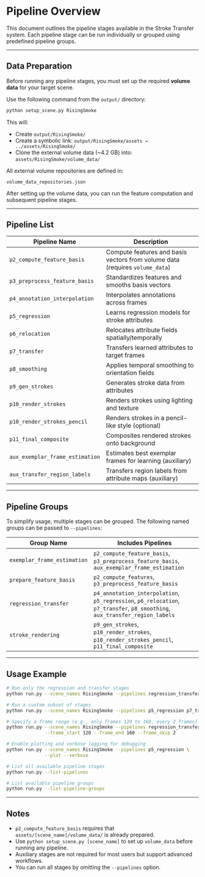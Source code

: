 # Pipeline Overview

This document outlines the pipeline stages available in the Stroke Transfer system. Each pipeline stage can be run individually or grouped using predefined pipeline groups.

---

## Data Preparation

Before running any pipeline stages, you must set up the required **volume data** for your target scene.

Use the following command from the `output/` directory:

```bash
python setup_scene.py RisingSmoke
```

This will:

- Create `output/RisingSmoke/`
- Create a symbolic link: `output/RisingSmoke/assets → ../assets/RisingSmoke/`
- Clone the external volume data (~4.2 GB) into: `assets/RisingSmoke/volume_data/`

All external volume repositories are defined in:

```
volume_data_repositories.json
```

After setting up the volume data, you can run the feature computation and subsequent pipeline stages.

---

## Pipeline List

| Pipeline Name                   | Description                                                             |
|---------------------------------|-------------------------------------------------------------------------|
| `p2_compute_feature_basis`      | Compute features and basis vectors from volume data (requires `volume_data`) |
| `p3_preprocess_feature_basis`   | Standardizes features and smooths basis vectors                         |
| `p4_annotation_interpolation`   | Interpolates annotations across frames                                  |
| `p5_regression`                 | Learns regression models for stroke attributes                          |
| `p6_relocation`                 | Relocates attribute fields spatially/temporally                         |
| `p7_transfer`                   | Transfers learned attributes to target frames                           |
| `p8_smoothing`                  | Applies temporal smoothing to orientation fields                        |
| `p9_gen_strokes`                | Generates stroke data from attributes                                   |
| `p10_render_strokes`            | Renders strokes using lighting and texture                              |
| `p10_render_strokes_pencil`     | Renders strokes in a pencil-like style (optional)                       |
| `p11_final_composite`           | Composites rendered strokes onto background                             |
| `aux_exemplar_frame_estimation` | Estimates best exemplar frames for learning (auxiliary)                 |
| `aux_transfer_region_labels`    | Transfers region labels from attribute maps (auxiliary)                 |

---

## Pipeline Groups

To simplify usage, multiple stages can be grouped. The following named groups can be passed to `--pipelines`:

| Group Name              | Includes Pipelines                                                                                                           |
|------------------------|------------------------------------------------------------------------------------------------------------------------------|
| `exemplar_frame_estimation` | `p2_compute_feature_basis`, `p3_preprocess_feature_basis`, `aux_exemplar_frame_estimation`                                   |
| `prepare_feature_basis`       | `p2_compute_features`, `p3_preprocess_feature_basis`                                                                         |
| `regression_transfer`       | `p4_annotation_interpolation`, `p5_regression`, `p6_relocation`, `p7_transfer`, `p8_smoothing`, `aux_transfer_region_labels` |
| `stroke_rendering`          | `p9_gen_strokes`, `p10_render_strokes`, `p10_render_strokes_pencil`, `p11_final_composite`                                   |

---

## Usage Example

```bash
# Run only the regression and transfer stages
python run.py --scene_names RisingSmoke --pipelines regression_transfer

# Run a custom subset of stages
python run.py --scene_names RisingSmoke --pipelines p5_regression p7_transfer

# Specify a frame range (e.g., only frames 120 to 160, every 2 frames)
python run.py --scene_names RisingSmoke --pipelines regression_transfer \
              --frame_start 120 --frame_end 160 --frame_skip 2

# Enable plotting and verbose logging for debugging
python run.py --scene_names RisingSmoke --pipelines p5_regression \
              --plot --verbose

# List all available pipeline stages
python run.py --list-pipelines

# List available pipeline groups
python run.py --list-pipeline-groups
```

---

## Notes

- `p2_compute_feature_basis` requires that `assets/[scene_name]/volume_data/` is already prepared.
- Use `python setup_scene.py [scene_name]` to set up `volume_data` before running any pipeline.
- Auxiliary stages are not required for most users but support advanced workflows.
- You can run all stages by omitting the `--pipelines` option.
